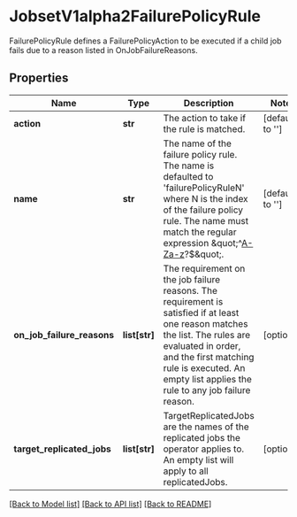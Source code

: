 # JobsetV1alpha2FailurePolicyRule

FailurePolicyRule defines a FailurePolicyAction to be executed if a child job fails due to a reason listed in OnJobFailureReasons.
## Properties
Name | Type | Description | Notes
------------ | ------------- | ------------- | -------------
**action** | **str** | The action to take if the rule is matched. | [default to '']
**name** | **str** | The name of the failure policy rule. The name is defaulted to &#39;failurePolicyRuleN&#39; where N is the index of the failure policy rule. The name must match the regular expression \&quot;^[A-Za-z]([A-Za-z0-9_,:]*[A-Za-z0-9_])?$\&quot;. | [default to '']
**on_job_failure_reasons** | **list[str]** | The requirement on the job failure reasons. The requirement is satisfied if at least one reason matches the list. The rules are evaluated in order, and the first matching rule is executed. An empty list applies the rule to any job failure reason. | [optional] 
**target_replicated_jobs** | **list[str]** | TargetReplicatedJobs are the names of the replicated jobs the operator applies to. An empty list will apply to all replicatedJobs. | [optional] 

[[Back to Model list]](../README.md#documentation-for-models) [[Back to API list]](../README.md#documentation-for-api-endpoints) [[Back to README]](../README.md)


